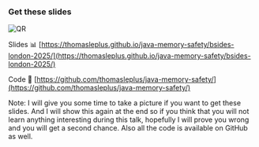 <!-- markdownlint-disable MD041 -->

### Get these slides

![QR](../assets/images/bsides-london-2025-slides-qrcode.png)

Slides &#x1F4CA; [https://thomasleplus.github.io/java-memory-safety/bsides-london-2025/](https://thomasleplus.github.io/java-memory-safety/bsides-london-2025/)

Code &#x1F4DC; [https://github.com/thomasleplus/java-memory-safety/](https://github.com/thomasleplus/java-memory-safety/)

Note: I will give you some time to take a picture if you want to get
these slides. And I will show this again at the end so if you think
that you will not learn anything interesting during this talk,
hopefully I will prove you wrong and you will get a second
chance. Also all the code is available on GitHub as well.
